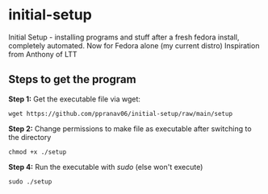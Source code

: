 # initial-setup
Initial Setup - installing programs and stuff after a fresh fedora install, completely automated. 
Now for Fedora alone (my current distro)
Inspiration from Anthony of LTT

## Steps to get the program
**Step 1:** Get the executable file via wget:

    wget https://github.com/ppranav06/initial-setup/raw/main/setup

**Step 2:** Change permissions to make file as executable after switching to the directory

    chmod +x ./setup

**Step 4:** Run the executable with *sudo* (else won't execute)

    sudo ./setup
